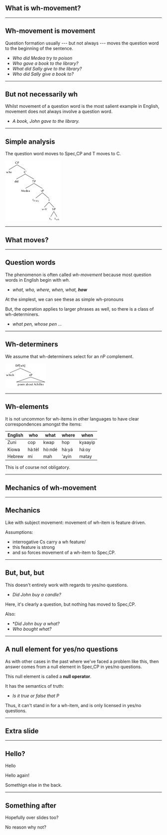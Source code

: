 ﻿<!-- .slide: class="center" -->

## What is wh-movement?

---

## Wh-movement is movement

Question formation usually --- but not always --- moves the question word to the beginning of the sentence.

- *Who did Medea try to poison*
- *Who gave a book to the library?*
- *What did Sally give to the library?*
- *Who did Sally give a book to?*

---

## But not necessarily wh

Whilst movement of a question word is the most salient example in English, movement does not always involve a question word.

- *A book, John gave to the library.*

---

## Simple analysis

The question word moves to Spec,CP and T moves to C.

![whmvsimple](Markdown/whmvsimple.png) <!-- .element: class="img4" -->

-----

<!-- .slide: class="center" -->

## What moves?

---

## Question words

The phenomenon is often called *wh-movement* because most question words in English begin with *wh*.

- *what, who, where, when, what, __how__*

At the simplest, we can see these as simple wh-pronouns

But, the operation applies to larger phrases as well, so there is a class of wh-determiners.

- *what pen, whose pen ...*

---

## Wh-determiners

We assume that wh-determiners select for an nP complement.

![whdet](Markdown/whdet.png)

---

## Wh-elements

It is not uncommon for wh-items in other languages to have clear correspondences amongst the items:

English | who | what | where | when
---|---|---|---|---
Zuni  | cop  |kwap   | hop    | kyaayip
Kiowa  |hà:tèl   |hò:ndé   | hà:yá   | há:oy
Hebrew  |mi   |mah   |'ayin  | matay

This is of course not obligatory.

-----

<!-- .slide: class="center" -->

## Mechanics of wh-movement

---

## Mechanics

Like with subject movement: movement of wh-item is feature driven.

Assumptions:
  - interrogative Cs carry a wh feature/
  - this feature is strong
  - and so forces movement of a wh-item to Spec,CP.

---

## But, but, but

This doesn't entirely work with regards to yes/no questions.

- *Did John buy a candle?*

Here, it's clearly a question, but nothing has moved to Spec,CP.

Also:

- **Did John buy a what?*
- *Who bought what?*

---

## A null element for yes/no questions

As with other cases in the past where we've faced a problem like this, then answer comes from a null element in Spec,CP in yes/no questions.

This null element is called a **null operator**.

It has the semantics of truth:

- *Is it true or false that P*

Thus, it can't stand in for a wh-item, and is only licensed in yes/no questions.

-----

<!-- .slide: class="center" -->

## Extra slide

---

## Hello?

<p class="ex">Hello</p>

<p class="ex">Hello again!</p>

<p class="ex">Somethign else in the back.</p>

---

## Something after

<p class="ex">Hopefully over slides too?</p>

<p class="ex">No reason why not?</p>
